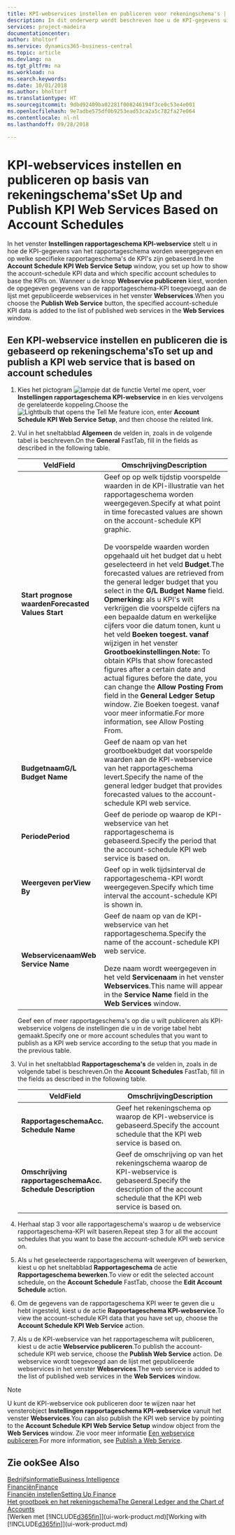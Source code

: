 ```yaml
---
title: KPI-webservices instellen en publiceren voor rekeningschema's | Microsoft Docs
description: In dit onderwerp wordt beschreven hoe u de KPI-gegevens uit het rapportageschema weergeeft op basis van specifieke rapportageschema's.
services: project-madeira
documentationcenter: 
author: bholtorf
ms.service: dynamics365-business-central
ms.topic: article
ms.devlang: na
ms.tgt_pltfrm: na
ms.workload: na
ms.search.keywords: 
ms.date: 10/01/2018
ms.author: bholtorf
ms.translationtype: HT
ms.sourcegitcommit: 9dbd92409ba02281f008246194f3ce0c53e4e001
ms.openlocfilehash: 9e7adbe575df0b9253ead53ca2a5c782fa27e064
ms.contentlocale: nl-nl
ms.lasthandoff: 09/28/2018

---
```

# <a name="set-up-and-publish-kpi-web-services-based-on-account-schedules"></a><span data-ttu-id="89d1f-103">KPI-webservices instellen en publiceren op basis van rekeningschema's</span><span class="sxs-lookup"><span data-stu-id="89d1f-103">Set Up and Publish KPI Web Services Based on Account Schedules</span></span>
<span data-ttu-id="89d1f-104">In het venster **Instellingen rapportageschema KPI-webservice** stelt u in hoe de KPI-gegevens van het rapportageschema worden weergegeven en op welke specifieke rapportageschema's de KPI's zijn gebaseerd.</span><span class="sxs-lookup"><span data-stu-id="89d1f-104">In the **Account Schedule KPI Web Service Setup** window, you set up how to show the account-schedule KPI data and which specific account schedules to base the KPIs on.</span></span> <span data-ttu-id="89d1f-105">Wanneer u de knop **Webservice publiceren** kiest, worden de opgegeven gegevens van de rapportageschema-KPI toegevoegd aan de lijst met gepubliceerde webservices in het venster **Webservices**.</span><span class="sxs-lookup"><span data-stu-id="89d1f-105">When you choose the **Publish Web Service** button, the specified account-schedule KPI data is added to the list of published web services in the **Web Services** window.</span></span>  

## <a name="to-set-up-and-publish-a-kpi-web-service-that-is-based-on-account-schedules"></a><span data-ttu-id="89d1f-106">Een KPI-webservice instellen en publiceren die is gebaseerd op rekeningschema's</span><span class="sxs-lookup"><span data-stu-id="89d1f-106">To set up and publish a KPI web service that is based on account schedules</span></span>  
1.  <span data-ttu-id="89d1f-107">Kies het pictogram ![lampje dat de functie Vertel me opent](media/ui-search/search_small.png "Vertel me wat u wilt doen"), voer **Instellingen rapportageschema KPI-webservice** in en kies vervolgens de gerelateerde koppeling.</span><span class="sxs-lookup"><span data-stu-id="89d1f-107">Choose the ![Lightbulb that opens the Tell Me feature](media/ui-search/search_small.png "Tell me what you want to do") icon, enter **Account Schedule KPI Web Service Setup**, and then choose the related link.</span></span>  
2.  <span data-ttu-id="89d1f-108">Vul in het sneltabblad **Algemeen** de velden in, zoals in de volgende tabel is beschreven.</span><span class="sxs-lookup"><span data-stu-id="89d1f-108">On the **General** FastTab, fill in the fields as described in the following table.</span></span>  

    |<span data-ttu-id="89d1f-109">Veld</span><span class="sxs-lookup"><span data-stu-id="89d1f-109">Field</span></span>|<span data-ttu-id="89d1f-110">Omschrijving</span><span class="sxs-lookup"><span data-stu-id="89d1f-110">Description</span></span>|  
    |---------------------------------|---------------------------------------|  
    |<span data-ttu-id="89d1f-111">**Start prognose waarden**</span><span class="sxs-lookup"><span data-stu-id="89d1f-111">**Forecasted Values Start**</span></span>|<span data-ttu-id="89d1f-112">Geef op op welk tijdstip voorspelde waarden in de KPI-illustratie van het rapportageschema worden weergegeven.</span><span class="sxs-lookup"><span data-stu-id="89d1f-112">Specify at what point in time forecasted values are shown on the account-schedule KPI graphic.</span></span><br /><br /> <span data-ttu-id="89d1f-113">De voorspelde waarden worden opgehaald uit het budget dat u hebt geselecteerd in het veld **Budget**.</span><span class="sxs-lookup"><span data-stu-id="89d1f-113">The forecasted values are retrieved from the general ledger budget that you select in the **G/L Budget Name** field.</span></span> <span data-ttu-id="89d1f-114">**Opmerking:** als u KPI's wilt verkrijgen die voorspelde cijfers na een bepaalde datum en werkelijke cijfers voor die datum tonen, kunt u het veld **Boeken toegest. vanaf** wijzigen in het venster **Grootboekinstellingen**.</span><span class="sxs-lookup"><span data-stu-id="89d1f-114">**Note:**  To obtain KPIs that show forecasted figures after a certain date and actual figures before the date, you can change the **Allow Posting From** field in the **General Ledger Setup** window.</span></span> <span data-ttu-id="89d1f-115">Zie Boeken toegest. vanaf voor meer informatie.</span><span class="sxs-lookup"><span data-stu-id="89d1f-115">For more information, see Allow Posting From.</span></span>|  
    |<span data-ttu-id="89d1f-116">**Budgetnaam**</span><span class="sxs-lookup"><span data-stu-id="89d1f-116">**G/L Budget Name**</span></span>|<span data-ttu-id="89d1f-117">Geef de naam op van het grootboekbudget dat voorspelde waarden aan de KPI-webservice van het rapportageschema levert.</span><span class="sxs-lookup"><span data-stu-id="89d1f-117">Specify the name of the general ledger budget that provides forecasted values to the account-schedule KPI web service.</span></span>|  
    |<span data-ttu-id="89d1f-118">**Periode**</span><span class="sxs-lookup"><span data-stu-id="89d1f-118">**Period**</span></span>|<span data-ttu-id="89d1f-119">Geef de periode op waarop de KPI-webservice van het rapportageschema is gebaseerd.</span><span class="sxs-lookup"><span data-stu-id="89d1f-119">Specify the period that the account-schedule KPI web service is based on.</span></span>|  
    |<span data-ttu-id="89d1f-120">**Weergeven per**</span><span class="sxs-lookup"><span data-stu-id="89d1f-120">**View By**</span></span>|<span data-ttu-id="89d1f-121">Geef op in welk tijdsinterval de rapportageschema-KPI wordt weergegeven.</span><span class="sxs-lookup"><span data-stu-id="89d1f-121">Specify which time interval the account-schedule KPI is shown in.</span></span>|  
    |<span data-ttu-id="89d1f-122">**Webservicenaam**</span><span class="sxs-lookup"><span data-stu-id="89d1f-122">**Web Service Name**</span></span>|<span data-ttu-id="89d1f-123">Geef de naam op van de KPI-webservice van het rapportageschema.</span><span class="sxs-lookup"><span data-stu-id="89d1f-123">Specify the name of the account-schedule KPI web service.</span></span><br /><br /> <span data-ttu-id="89d1f-124">Deze naam wordt weergegeven in het veld **Servicenaam** in het venster **Webservices**.</span><span class="sxs-lookup"><span data-stu-id="89d1f-124">This name will appear in the **Service Name** field in the **Web Services** window.</span></span>|  

    <span data-ttu-id="89d1f-125">Geef een of meer rapportageschema's op die u wilt publiceren als KPI-webservice volgens de instellingen die u in de vorige tabel hebt gemaakt.</span><span class="sxs-lookup"><span data-stu-id="89d1f-125">Specify one or more account schedules that you want to publish as a KPI web service according to the setup that you made in the previous table.</span></span>  

3.  <span data-ttu-id="89d1f-126">Vul in het sneltabblad **Rapportageschema's** de velden in, zoals in de volgende tabel is beschreven.</span><span class="sxs-lookup"><span data-stu-id="89d1f-126">On the **Account Schedules** FastTab, fill in the fields as described in the following table.</span></span>  

    |<span data-ttu-id="89d1f-127">Veld</span><span class="sxs-lookup"><span data-stu-id="89d1f-127">Field</span></span>|<span data-ttu-id="89d1f-128">Omschrijving</span><span class="sxs-lookup"><span data-stu-id="89d1f-128">Description</span></span>|  
    |---------------------------------|---------------------------------------|  
    |<span data-ttu-id="89d1f-129">**Rapportageschema**</span><span class="sxs-lookup"><span data-stu-id="89d1f-129">**Acc. Schedule Name**</span></span>|<span data-ttu-id="89d1f-130">Geef het rekeningschema op waarop de KPI-webservice is gebaseerd.</span><span class="sxs-lookup"><span data-stu-id="89d1f-130">Specify the account schedule that the KPI web service is based on.</span></span>|  
    |<span data-ttu-id="89d1f-131">**Omschrijving rapportageschema**</span><span class="sxs-lookup"><span data-stu-id="89d1f-131">**Acc. Schedule Description**</span></span>|<span data-ttu-id="89d1f-132">Geef de omschrijving op van het rekeningschema waarop de KPI-webservice is gebaseerd.</span><span class="sxs-lookup"><span data-stu-id="89d1f-132">Specify the description of the account schedule that the KPI web service is based on.</span></span>|  

4.  <span data-ttu-id="89d1f-133">Herhaal stap 3 voor alle rapportageschema's waarop u de webservice rapportageschema-KPI wilt baseren.</span><span class="sxs-lookup"><span data-stu-id="89d1f-133">Repeat step 3 for all the account schedules that you want to base the account-schedule KPI web service on.</span></span>  
5.  <span data-ttu-id="89d1f-134">Als u het geselecteerde rapportageschema wilt weergeven of bewerken, kiest u op het sneltabblad **Rapportageschema** de actie **Rapportageschema bewerken**.</span><span class="sxs-lookup"><span data-stu-id="89d1f-134">To view or edit the selected account schedule, on the **Account Schedule** FastTab, choose the **Edit Account Schedule** action.</span></span>  
6.  <span data-ttu-id="89d1f-135">Om de gegevens van de rapportageschema KPI weer te geven die u hebt ingesteld, kiest u de actie **Rapportageschema KPI-webservice**.</span><span class="sxs-lookup"><span data-stu-id="89d1f-135">To view the account-schedule KPI data that you have set up, choose the **Account Schedule KPI Web Service** action.</span></span>  
7.  <span data-ttu-id="89d1f-136">Als u de KPI-webservice van het rapportageschema wilt publiceren, kiest u de actie **Webservice publiceren**.</span><span class="sxs-lookup"><span data-stu-id="89d1f-136">To publish the account-schedule KPI web service, choose the **Publish Web Service** action.</span></span> <span data-ttu-id="89d1f-137">De webservice wordt toegevoegd aan de lijst met gepubliceerde webservices in het venster **Webservices**.</span><span class="sxs-lookup"><span data-stu-id="89d1f-137">The web service is added to the list of published web services in the **Web Services** window.</span></span>  

> [!NOTE]  
>  <span data-ttu-id="89d1f-138">U kunt de KPI-webservice ook publiceren door te wijzen naar het vensterobject **Instellingen rapportageschema KPI-webservice** vanuit het venster **Webservices**.</span><span class="sxs-lookup"><span data-stu-id="89d1f-138">You can also publish the KPI web service by pointing to the **Account Schedule KPI Web Service Setup** window object from the **Web Services** window.</span></span> <span data-ttu-id="89d1f-139">Zie voor meer informatie [Een webservice publiceren](across-how-publish-web-service.md).</span><span class="sxs-lookup"><span data-stu-id="89d1f-139">For more information, see [Publish a Web Service](across-how-publish-web-service.md).</span></span>  

## <a name="see-also"></a><span data-ttu-id="89d1f-140">Zie ook</span><span class="sxs-lookup"><span data-stu-id="89d1f-140">See Also</span></span>  
[<span data-ttu-id="89d1f-141">Bedrijfsinformatie</span><span class="sxs-lookup"><span data-stu-id="89d1f-141">Business Intelligence</span></span>](bi.md)  
[<span data-ttu-id="89d1f-142">Financiën</span><span class="sxs-lookup"><span data-stu-id="89d1f-142">Finance</span></span>](finance.md)  
[<span data-ttu-id="89d1f-143">Financiën instellen</span><span class="sxs-lookup"><span data-stu-id="89d1f-143">Setting Up Finance</span></span>](finance-setup-finance.md)  
[<span data-ttu-id="89d1f-144">Het grootboek en het rekeningschema</span><span class="sxs-lookup"><span data-stu-id="89d1f-144">The General Ledger and the Chart of Accounts</span></span>](finance-general-ledger.md)  
<span data-ttu-id="89d1f-145">[Werken met [!INCLUDE[d365fin](includes/d365fin_md.md)]](ui-work-product.md)</span><span class="sxs-lookup"><span data-stu-id="89d1f-145">[Working with [!INCLUDE[d365fin](includes/d365fin_md.md)]](ui-work-product.md)</span></span>

